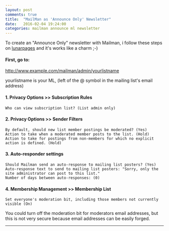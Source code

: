 ```yaml
---
layout: post
comments: true
title:  "MailMan as 'Announce Only' Newsletter"
date:   2016-02-04 19:24:00
categories: mailman announce ml newsletter
---
```



To create an "Announce Only" newsletter with Mailman, 
i follow these steps on [lunarpages] and it's works like a charm ;-) 


#### First, go to:

http://www.example.com/mailman/admin/yourlistname

yourlistname is your ML, 
(left of the @ symbol in the mailing list's email address)


#### 1. Privacy Options >> Subscription Rules

    Who can view subscription list? (List admin only)


#### 2. Privacy Options >> Sender Filters

    By default, should new list member postings be moderated? (Yes)
    Action to take when a moderated member posts to the list. (Hold)
    Action to take for postings from non-members for which no explicit action is defined. (Hold)


#### 3. Auto-responder settings

    Should Mailman send an auto-response to mailing list posters? (Yes)
    Auto-response text to send to mailing list posters: "Sorry, only the site administrator can post to this list."
    Number of days between auto-responses: (0)


#### 4. Membership Management >> Membership List

    Set everyone's moderation bit, including those members not currently visible (On)


You could turn off the moderation bit for moderators email addresses, 
but this is not very secure because email addresses can be easily forged.



---
[lunarpages]: <http://wiki.lunarpages.com/MailMan_Announce_Only_Mailing_List>
